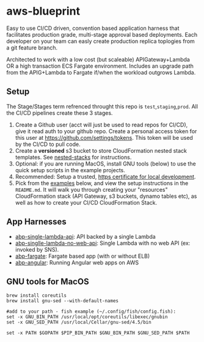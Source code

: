 # aws-blueprint

Easy to use CI/CD driven, convention based application harness that facilitates production grade, multi-stage approval based deployments. Each developer on your team can easly create production replica toplogies from a git feature branch.

Architected to work with a low cost (but scaleable) APIGateway+Lambda OR a high transaction ECS Fargate environment. Includes an upgrade path from the APIG+Lambda to Fargate if/when the workload outgrows Lambda.

## Setup

The Stage/Stages term refrenced throught this repo is `test`,`staging`,`prod`. All the CI/CD pipelines create these 3 stages.

1.  Create a Github user (acct will just be used to read repos for CI/CD), give it read auth to your github repo. Create a personal access token for this user at https://github.com/settings/tokens. This token will be used by the CI/CD to pull code.
1.  Create a **versioned** s3 bucket to store CloudFormation nested stack templates. See [nested-stacks](./nested-stacks) for instructions.
1.  Optional: if you are running MacOS, install GNU tools (below) to use the quick setup scripts in the example projects.
1.  Recommended: Setup a trusted, [https certificate for local development](https://rynop.com/2018/11/12/setup-secure-https-certificate-for-local-angular-development-on-macos-mojave/).
1.  Pick from the [examples](https://github.com/rynop/aws-blueprint#examples) below, and view the setup instructions in the `README.md`. It will walk you through creating your "resources" CloudFormation stack (API Gateway, s3 buckets, dynamo tables etc), as well as how to create your CI/CD CloudFormation Stack.

## App Harnesses

- [abp-single-lambda-api](https://github.com/rynop/abp-single-lambda-api): API backed by a single Lambda
- [abp-singlle-lambda-no-web-api](https://github.com/rynop/abp-single-lambda-api#lambda-with-no-web-api): Single Lambda with no web API (ex: invoked by SNS).
- [abp-fargate](https://github.com/rynop/abp-fargate): Fargate based app (with or without ELB)
- [abp-angular](https://github.com/rynop/abp-angular): Running Angular web apps on AWS

## GNU tools for MacOS

```
brew install coreutils
brew install gnu-sed --with-default-names

#add to your path - fish example (~/.config/fish/config.fish):
set -x GNU_BIN_PATH /usr/local/opt/coreutils/libexec/gnubin
set -x GNU_SED_PATH /usr/local/Cellar/gnu-sed/4.5/bin

set -x PATH $GOPATH $PIP_BIN_PATH $GNU_BIN_PATH $GNU_SED_PATH $PATH
```
